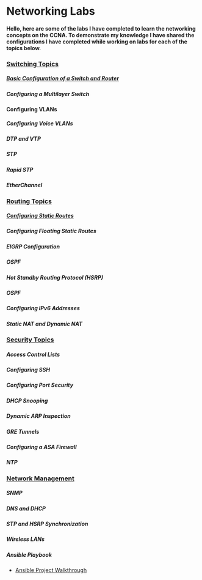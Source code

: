 # Networking Labs
#### Hello, here are some of the labs I have completed to learn the networking concepts on the CCNA. To demonstrate my knowledge I have shared the configurations I have completed while working on labs for each of the topics below.
 
### <ins>Switching Topics</ins>
##### [Basic Configuration of a Switch and Router](https://github.com/sammiet03/Networking-Projects/blob/main/Basic%20Configuration%20of%20a%20Switch%20and%20Router/Basic%20Configuration%20of%20a%20Switch%20and%20Router.md)

##### Configuring a Multilayer Switch

#### Configuring VLANs

##### Configuring Voice VLANs 

##### DTP and VTP

##### STP

##### Rapid STP

##### EtherChannel 





### <ins>Routing Topics</ins>
##### [Configuring Static Routes](https://github.com/sammiet03/Networking-Projects/blob/main/Configuring%20Static%20Routes/Configuring%20Static%20Routes.md)

##### Configuring Floating Static Routes

##### EIGRP Configuration 

##### OSPF 

##### Hot Standby Routing Protocol (HSRP)

##### OSPF 

##### Configuring IPv6 Addresses 

##### Static NAT and Dynamic NAT








### <ins>Security Topics</ins>

##### Access Control Lists 

##### Configuring SSH

##### Configuring Port Security 

##### DHCP Snooping 

##### Dynamic ARP Inspection 

##### GRE Tunnels 

##### Configuring a ASA Firewall 

##### NTP







### <ins>Network Management</ins>

##### SNMP









##### DNS and DHCP

##### STP and HSRP Synchronization 

##### Wireless LANs




##### Ansible Playbook 
- [Ansible Project Walkthrough](https://github.com/sammiet03/Networking-Projects/blob/main/Ansible/Ansible%20Playbook.md)

